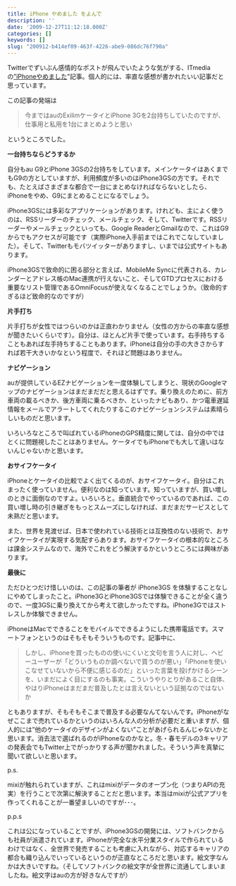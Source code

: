 ```yaml
---
title: iPhone やめました をよんで
description: ''
date: '2009-12-27T11:12:18.000Z'
categories: []
keywords: []
slug: "200912-b414ef09-463f-4226-abe9-086dc76f790a"
---
```

Twitterでずいぶん感情的なポストが飛んでいたような気がする、ITmediaの[”iPhoneやめました](http://plusd.itmedia.co.jp/mobile/articles/0912/24/news101.html)”記事。個人的には、率直な感想が書かれたいい記事だと思っています。

この記事の発端は

> 今まではauのExilimケータイとiPhone 3Gを2台持ちしていたのですが、仕事用と私用を1台にまとめようと思い

というところでした。

**一台持ちならどうするか**

自分もau G9とiPhone 3GSの2台持ちをしています。メインケータイはあくまでもG9の方としていますが、利用頻度が多いのはiPhone3GSの方です。それでも、たとえばさまざまな都合で一台にまとめなければならないとしたら、iPhoneをやめ、G9にまとめることになるでしょう。

iPhone3GSには多彩なアプリケーションがあります。けれども、主によく使うのは、RSSリーダーのチェック、メールチェック、そして、Twitterです。RSSリーダーやメールチェックといっても、Google ReaderとGmailなので、これはG9からでもアクセスが可能です（実際iPhone入手前まではこれでこなしていました）。そして、Twitterもモバツイッターがありますし、いまでは公式サイトもあります。

iPhone3GSで致命的に困る部分と言えば、MobileMe Syncに代表される、カレンダーとアドレス帳のMac連携が行えないこと、そしてGTDプロセスにおける重要なリスト管理であるOmniFocusが使えなくなることでしょうか。（致命的すぎるほど致命的なのですが）

**片手打ち**

片手打ちが女性ではつらいのかは正直わかりません（女性の方からの率直な感想が聞きたいくらいです）。自分は、ほとんど片手で使っています。右手持ちすることもあれば左手持ちすることもあります。iPhoneは自分の手の大きさからすれば若干大きいかなという程度で、それほど問題はありません。

**ナビゲーション**

auが提供しているEZナビゲーションを一度体験してしまうと、現状のGoogleマップのナビゲーションはまだまだだと思えるはずです。乗り換えのために、前方車両の載るべきか、後方車両に乗るべきか、といったナビもあり、かつ電車遅延情報をメールでアラートしてくれたりするこのナビゲーションシステムは素晴らしいものだと思います。

いろいろなところで叫ばれているiPhoneのGPS精度に関しては、自分の中ではとくに問題視したことはありません。ケータイでもiPhoneでも大して違いはないんじゃないかと思います。

**おサイフケータイ**

iPhoneとケータイの比較でよく出てくるのが、おサイフケータイ。自分はこれまったく使っていません。便利なのは知っています。知っていますが、買い増しのときに面倒なのですよ。いろいろと。垂直統合でやっているのであれば、この買い増し時の引き継ぎをもっとスムーズにしなければ、まだまだサービスとして未熟だと思います。

また、世界を見渡せば、日本で使われている技術とは互換性のない技術で、おサイフケータイが実現する気配すらあります。おサイフケータイの根本的なところは課金システムなので、海外でこれをどう解決するかというところには興味があります。

**最後に**

ただひとつだけ惜しいのは、この記事の筆者が iPhone3GS を体験することなしにやめてしまったこと。iPhone3GとiPhone3GSでは体験できることが全く違うので、一度3GSに乗り換えてから考えて欲しかったですね。iPhone3Gではストレスしか体験できません。

iPhoneはMacでできることをモバイルでできるようにした携帯電話です。スマートフォンというのはそもそもそういうものです。記事中に、

> しかし、iPhoneを買ったものの使いにくいと文句を言う人に対し、ヘビーユーザーが「どういうものか調べないで買うのが悪い」「iPhoneを使いこなせていないから不便に感じるのだ」といった言葉を投げかけるシーンを、いまだによく目にするのも事実。こういうやりとりがあること自体、やはりiPhoneはまだまだ普及したとは言えないという証拠なのではないか

ともありますが、そもそもそこまで普及する必要なんてないんです。iPhoneがなぜここまで売れているかというのはいろんな人の分析が必要だと重いますが、個人的には”他のケータイのデザインがよくない”ことがあげられるんじゃないかと思います。消去法で選ばれるのがiPhoneなのかなと。冬・春モデルの3キャリアの発表会でもTwitter上でがっかりする声が聞かれました。そういう声を真摯に聞いて欲しいと思います。

p.s.

mixiが触れられていますが、これはmixiがデータのオープン化（つまりAPIの充実）を行うことで次第に解決することだと思います。本当はmixiが公式アプリを作ってくれることが一番望ましいのですが･･･。

p.p.s

これは公になっていることですが、iPhone3GSの開発には、ソフトバンクからも社員が派遣されています。iPhoneが完全な水平分業スタイルで作られているわけではなく、全世界で発売することも考慮に入れながら、対応するキャリアの都合も織り込んでいっているというのが正直なところだと思います。絵文字なんかは大きいですね。（そしてソフトバンクの絵文字が全世界に流通してしまいましたね。絵文字はauの方が好きなんですが）